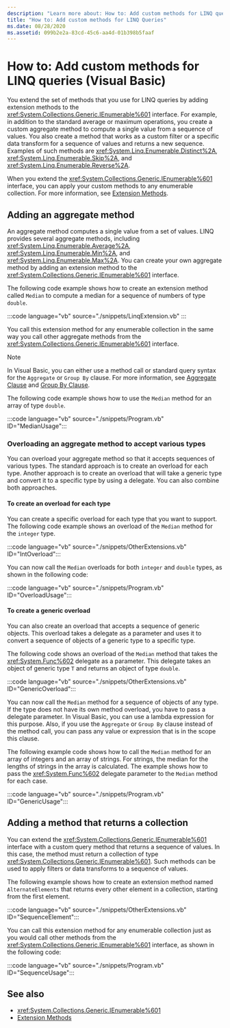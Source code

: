 ```yaml
---
description: "Learn more about: How to: Add custom methods for LINQ queries (Visual Basic)"
title: "How to: Add custom methods for LINQ Queries"
ms.date: 08/28/2020
ms.assetid: 099b2e2a-83cd-45c6-aa4d-01b398b5faaf
---
```

# How to: Add custom methods for LINQ queries (Visual Basic)

You extend the set of methods that you use for LINQ queries by adding extension methods to the <xref:System.Collections.Generic.IEnumerable%601> interface. For example, in addition to the standard average or maximum operations, you create a custom aggregate method to compute a single value from a sequence of values. You also create a method that works as a custom filter or a specific data transform for a sequence of values and returns a new sequence. Examples of such methods are <xref:System.Linq.Enumerable.Distinct%2A>, <xref:System.Linq.Enumerable.Skip%2A>, and <xref:System.Linq.Enumerable.Reverse%2A>.

When you extend the <xref:System.Collections.Generic.IEnumerable%601> interface, you can apply your custom methods to any enumerable collection. For more information, see [Extension Methods](../../language-features/procedures/extension-methods.md).

## Adding an aggregate method

An aggregate method computes a single value from a set of values. LINQ provides several aggregate methods, including <xref:System.Linq.Enumerable.Average%2A>, <xref:System.Linq.Enumerable.Min%2A>, and <xref:System.Linq.Enumerable.Max%2A>. You can create your own aggregate method by adding an extension method to the <xref:System.Collections.Generic.IEnumerable%601> interface.

The following code example shows how to create an extension method called `Median` to compute a median for a sequence of numbers of type `double`.

:::code language="vb" source="./snippets/LinqExtension.vb" :::

You call this extension method for any enumerable collection in the same way you call other aggregate methods from the <xref:System.Collections.Generic.IEnumerable%601> interface.

> [!NOTE]
> In Visual Basic, you can either use a method call or standard query syntax for the `Aggregate` or `Group By` clause. For more information, see [Aggregate Clause](../../../language-reference/queries/aggregate-clause.md) and [Group By Clause](../../../language-reference/queries/group-by-clause.md).

The following code example shows how to use the `Median` method for an array of type `double`.

:::code language="vb" source="./snippets/Program.vb" ID="MedianUsage":::

### Overloading an aggregate method to accept various types

You can overload your aggregate method so that it accepts sequences of various types. The standard approach is to create an overload for each type. Another approach is to create an overload that will take a generic type and convert it to a specific type by using a delegate. You can also combine both approaches.

#### To create an overload for each type

You can create a specific overload for each type that you want to support. The following code example shows an overload of the `Median` method for the `integer` type.

:::code language="vb" source="./snippets/OtherExtensions.vb" ID="IntOverload":::

You can now call the `Median` overloads for both `integer` and `double` types, as shown in the following code:

:::code language="vb" source="./snippets/Program.vb" ID="OverloadUsage":::

#### To create a generic overload

You can also create an overload that accepts a sequence of generic objects. This overload takes a delegate as a parameter and uses it to convert a sequence of objects of a generic type to a specific type.

The following code shows an overload of the `Median` method that takes the <xref:System.Func%602> delegate as a parameter. This delegate takes an object of generic type `T` and returns an object of type `double`.

:::code language="vb" source="./snippets/OtherExtensions.vb" ID="GenericOverload":::

You can now call the `Median` method for a sequence of objects of any type. If the type does not have its own method overload, you have to pass a delegate parameter. In Visual Basic, you can use a lambda expression for this purpose. Also, if you use the `Aggregate` or `Group By` clause instead of the method call, you can pass any value or expression that is in the scope this clause.

The following example code shows how to call the `Median` method for an array of integers and an array of strings. For strings, the median for the lengths of strings in the array is calculated. The example shows how to pass the <xref:System.Func%602> delegate parameter to the `Median` method for each case.

:::code language="vb" source="./snippets/Program.vb" ID="GenericUsage":::

## Adding a method that returns a collection

You can extend the <xref:System.Collections.Generic.IEnumerable%601> interface with a custom query method that returns a sequence of values. In this case, the method must return a collection of type <xref:System.Collections.Generic.IEnumerable%601>. Such methods can be used to apply filters or data transforms to a sequence of values.

The following example shows how to create an extension method named `AlternateElements` that returns every other element in a collection, starting from the first element.

:::code language="vb" source="./snippets/OtherExtensions.vb" ID="SequenceElement":::

You can call this extension method for any enumerable collection just as you would call other methods from the <xref:System.Collections.Generic.IEnumerable%601> interface, as shown in the following code:

:::code language="vb" source="./snippets/Program.vb" ID="SequenceUsage":::

## See also

- <xref:System.Collections.Generic.IEnumerable%601>
- [Extension Methods](../../language-features/procedures/extension-methods.md)
